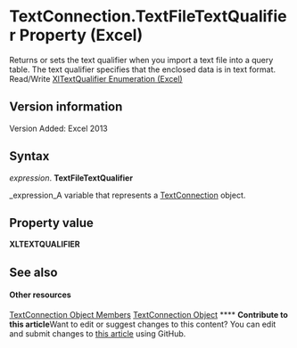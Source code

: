
# TextConnection.TextFileTextQualifier Property (Excel)

Returns or sets the text qualifier when you import a text file into a query table. The text qualifier specifies that the enclosed data is in text format. Read/Write  [XlTextQualifier Enumeration (Excel)](ba209892-9dea-84db-eafd-629c7ab0b20f.md)


## Version information

Version Added: Excel 2013 


## Syntax

 _expression_. **TextFileTextQualifier**

 _expression_A variable that represents a  [TextConnection](21d04d46-3940-642b-a0fb-8e7c3fafc749.md) object.


## Property value

 **XLTEXTQUALIFIER**


## See also


#### Other resources


 [TextConnection Object Members](6c3c1c87-9b23-f26f-376e-98acaca025e7.md)
 [TextConnection Object](21d04d46-3940-642b-a0fb-8e7c3fafc749.md)
****   **Contribute to this article**Want to edit or suggest changes to this content? You can edit and submit changes to  [this article](https://github.com/jhershey00/VBA_Excel_Test/OpenXMLCon/articles/2d26bc60-f099-73d3-2702-7c115a50042a.md) using GitHub.


